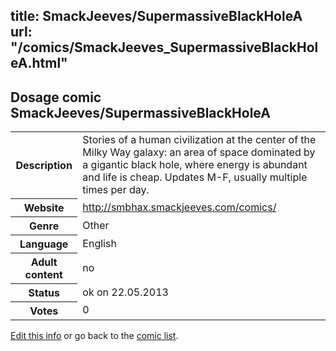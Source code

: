 title: SmackJeeves/SupermassiveBlackHoleA
url: "/comics/SmackJeeves_SupermassiveBlackHoleA.html"
---
Dosage comic SmackJeeves/SupermassiveBlackHoleA
-----------------------------------------

<p id="msg"></p>
<script type="text/javascript">
if (window.location.search === '?edit_info_mail=sent_ok') {
  var elem = document.getElementById("msg");
  elem.innerHTML = 'Edited information sucessfully sent for review, which is usually done daily. Thanks!';
  elem.className = 'ok';
}
</script>
<table class="comicinfo">
<tr>
<th>Description</th><td>Stories of a human civilization at the center of the Milky Way galaxy: an area of space dominated by a gigantic black hole, where energy is abundant and life is cheap. Updates M-F, usually multiple times per day.</td>
</tr>
<tr>
<th>Website</th><td><a href="http://smbhax.smackjeeves.com/comics/">http://smbhax.smackjeeves.com/comics/</a></td>
</tr>
<tr>
<th>Genre</th><td>Other</td>
</tr>
<tr>
<th>Language</th><td>English</td>
</tr>
<tr>
<th>Adult content</th><td>no</td>
</tr>
<tr>
<th>Status</th><td>ok on 22.05.2013</td>
</tr>
<tr>
<th>Votes</th><td>0</td>
</tr>
</table>

[Edit this info](SmackJeeves_SupermassiveBlackHoleA_edit.html) or go back to the [comic list](../comic-index.html).
